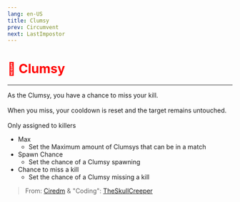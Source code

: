 ```yaml
---
lang: en-US
title: Clumsy
prev: Circumvent
next: LastImpostor
---
```


# <font color="red">🤕 <b>Clumsy</b></font> <Badge text="Impostor" type="tip" vertical="middle"/>
---

As the Clumsy, you have a chance to miss your kill.<br><br>
When you miss, your cooldown is reset and the target remains untouched.<br><br>
Only assigned to killers
* Max
  * Set the Maximum amount of Clumsys that can be in a match
* Spawn Chance
  * Set the chance of a Clumsy spawning
* Chance to miss a kill
  * Set the chance of a Clumsy missing a kill

> From: [Ciredm](#) & "Coding": [TheSkullCreeper](https://github.com/Loonie-Toons)